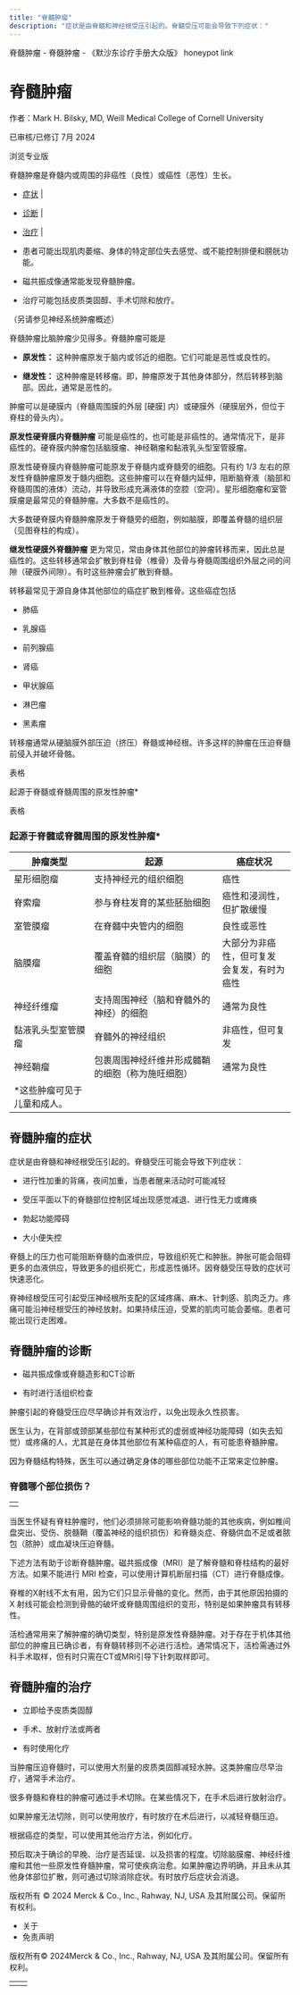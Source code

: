 ```yaml
---
title: "脊髓肿瘤"
description: "症状是由脊髓和神经根受压引起的。脊髓受压可能会导致下列症状："
---
```


﻿脊髓肿瘤 \- 脊髓肿瘤 \- 《默沙东诊疗手册大众版》 honeypot link

# 脊髓肿瘤

作者：Mark H. Bilsky, MD, Weill Medical College of Cornell University

已审核/已修订 7月 2024

浏览专业版

脊髓肿瘤是脊髓内或周围的非癌性（良性）或癌性（恶性）生长。

- [症状](#症状_v740843_zh) \|
- [诊断](#诊断_v740857_zh) \|
- [治疗](#治疗_v740867_zh) \|

- 患者可能出现肌肉萎缩、身体的特定部位失去感觉、或不能控制排便和膀胱功能。

- 磁共振成像通常能发现脊髓肿瘤。

- 治疗可能包括皮质类固醇、手术切除和放疗。


（另请参见神经系统肿瘤概述）

脊髓肿瘤比脑肿瘤少见得多。脊髓肿瘤可能是

- **原发性：** 这种肿瘤原发于脑内或邻近的细胞。它们可能是恶性或良性的。

- **继发性：** 这种肿瘤是转移瘤。即，肿瘤原发于其他身体部分，然后转移到脑部。因此，通常是恶性的。


肿瘤可以是硬膜内（脊髓周围膜的外层 \[硬膜\] 内）或硬膜外（硬膜层外，但位于脊柱的骨头内）。

**原发性硬脊膜内脊髓肿瘤** 可能是癌性的，也可能是非癌性的。通常情况下，是非癌性的。硬脊膜内肿瘤包括脑膜瘤、神经鞘瘤和黏液乳头型室管膜瘤。

原发性硬脊膜内脊髓肿瘤可能原发于脊髓内或脊髓旁的细胞。只有约 1/3 左右的原发性脊髓肿瘤原发于髓内细胞。这些肿瘤可以在脊髓内延伸，阻断脑脊液（脑部和脊髓周围的液体）流动，并导致形成充满液体的空腔（空洞）。星形细胞瘤和室管膜瘤是最常见的脊髓肿瘤。大多数不是癌性的。

大多数硬脊膜内脊髓肿瘤原发于脊髓旁的细胞，例如脑膜，即覆盖脊髓的组织层（见图脊柱的构成）。

**继发性硬膜外脊髓肿瘤** 更为常见，常由身体其他部位的肿瘤转移而来，因此总是癌性的。这些转移通常会扩散到脊柱骨（椎骨）及骨与脊髓周围组织外层之间的间隙（硬膜外间隙）。有时这些肿瘤会扩散到脊髓。

转移最常见于源自身体其他部位的癌症扩散到椎骨。这些癌症包括

- 肺癌

- 乳腺癌

- 前列腺癌

- 肾癌

- 甲状腺癌

- 淋巴瘤

- 黑素瘤


转移瘤通常从硬脑膜外部压迫（挤压）脊髓或神经根。许多这样的肿瘤在压迫脊髓前侵入并破坏骨骼。

表格

起源于脊髓或脊髓周围的原发性肿瘤\*

表格

### 起源于脊髓或脊髓周围的原发性肿瘤\*

| 肿瘤类型 | 起源 | 癌症状况 |
| --- | --- | --- |
| 星形细胞瘤 | 支持神经元的组织细胞 | 癌性 |
| 脊索瘤 | 参与脊柱发育的某些胚胎细胞 | 癌性和浸润性，但扩散缓慢 |
| 室管膜瘤 | 在脊髓中央管内的细胞 | 良性或恶性 |
| 脑膜瘤 | 覆盖脊髓的组织层（脑膜）的细胞 | 大部分为非癌性，但可复发<br>会复发，有时为癌性 |
| 神经纤维瘤 | 支持周围神经（脑和脊髓外的神经）的细胞 | 通常为良性 |
| 黏液乳头型室管膜瘤 | 脊髓外的神经组织 | 非癌性，但可复发 |
| 神经鞘瘤 | 包裹周围神经纤维并形成髓鞘的细胞（称为施旺细胞） | 通常为良性 |
| \*这些肿瘤可见于儿童和成人。 |

## 脊髓肿瘤的症状

症状是由脊髓和神经根受压引起的。脊髓受压可能会导致下列症状：

- 进行性加重的背痛，夜间加重，当患者醒来活动时可能减轻

- 受压平面以下的脊髓部位控制区域出现感觉减退、进行性无力或瘫痪

- 勃起功能障碍

- 大小便失控


脊髓上的压力也可能阻断脊髓的血液供应，导致组织死亡和肿胀。肿胀可能会阻碍更多的血液供应，导致更多的组织死亡，形成恶性循环。因脊髓受压导致的症状可快速恶化。

脊神经根受压可引起受压神经根所支配的区域疼痛、麻木、针刺感、肌肉乏力。疼痛可能沿神经根受压的神经放射。如果持续压迫，受累的肌肉可能会萎缩。患者可能出现行走困难。

## 脊髓肿瘤的诊断

- 磁共振成像或脊髓造影和CT诊断

- 有时进行活组织检查


肿瘤引起的脊髓受压应尽早确诊并有效治疗，以免出现永久性损害。

医生认为，在背部或颈部某些部位有某种形式的虚弱或神经功能障碍（如失去知觉）或疼痛的人，尤其是在身体其他部位有某种癌症的人，有可能患脊髓肿瘤。

因为脊髓结构特殊，医生可以通过确定身体的哪些部位功能不正常来定位肿瘤。

### 脊髓哪个部位损伤？

|     |
| --- |
|  |

当医生怀疑有脊柱肿瘤时，他们必须排除可能影响脊髓功能的其他疾病，例如椎间盘突出、受伤、脱髓鞘（覆盖神经的组织损伤）和脊髓炎症、脊髓供血不足或者脓包（脓肿）或血凝块压迫脊髓。

下述方法有助于诊断脊髓肿瘤。磁共振成像（MRI）是了解脊髓和脊柱结构的最好方法。如果不能进行 MRI 检查，可以使用计算机断层扫描（CT）进行脊髓成像。

脊椎的X射线不太有用，因为它们只显示骨骼的变化。然而，由于其他原因拍摄的 X 射线可能会检测到骨骼的破坏或脊髓周围组织的变形，特别是如果肿瘤具有转移性。

活检通常用来了解肿瘤的确切类型，特别是原发性脊髓肿瘤。对于存在于机体其他部位的肿瘤且已确诊者，有脊髓转移则不必进行活检。通常情况下，活检需通过外科手术取样，但有时只需在CT或MRI引导下针刺取样即可。

## 脊髓肿瘤的治疗

- 立即给予皮质类固醇

- 手术、放射疗法或两者

- 有时使用化疗


当肿瘤压迫脊髓时，可以使用大剂量的皮质类固醇减轻水肿。这类肿瘤应尽早治疗，通常手术治疗。

很多脊髓和脊柱的肿瘤可通过手术切除。在某些情况下，在手术后进行放射治疗。

如果肿瘤无法切除，则可以使用放疗，有时放疗在术后进行，以减轻脊髓压迫。

根据癌症的类型，可以使用其他治疗方法，例如化疗。

预后取决于确诊的早晚、治疗是否延误、以及损害的程度。切除脑膜瘤、神经纤维瘤和其他一些原发性脊髓肿瘤，常可使疾病治愈。如果肿瘤边界明确，并且未从其他身体部位扩散，则可通过切除消除症状。有时放疗后症状会消退。



版权所有 © 2024
Merck & Co., Inc., Rahway, NJ, USA 及其附属公司。保留所有权利。

- 关于
- 免责声明

版权所有© 2024Merck & Co., Inc., Rahway, NJ, USA 及其附属公司。保留所有权利。

|     |     |
| --- | --- |
|  |  |